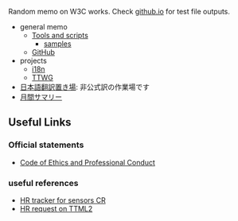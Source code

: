 Random memo on W3C works.
Check [github.io](https://himorin.github.io/w3c-memo/) for test file outputs.

* general memo
  * [Tools and scripts](tools/)
    * [samples](tools/samples/)
  * [GitHub](github/)
* projects
  * [i18n](i18n/)
  * [TTWG](tt/)
* [日本語翻訳置き場](translations/): 非公式訳の作業場です
* [月間サマリー](monthly-summary/)


## Useful Links

### Official statements

* [Code of Ethics and Professional Conduct](https://www.w3.org/Consortium/cepc/)

### useful references

* [HR tracker for sensors CR](https://github.com/w3c/sensors/issues/299)
* [HR request on TTML2](https://github.com/w3c/ttwg/issues/75)

